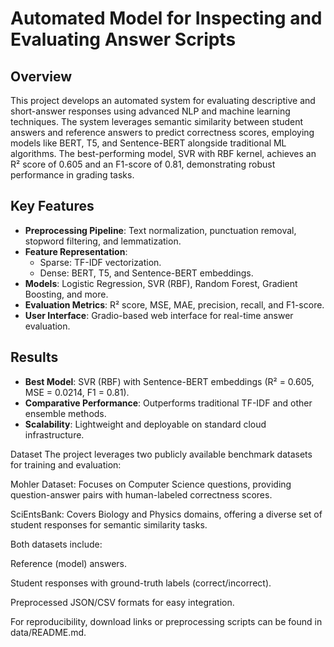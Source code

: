 # Automated Model for Inspecting and Evaluating Answer Scripts

## Overview
This project develops an automated system for evaluating descriptive and short-answer responses using advanced NLP and machine learning techniques. The system leverages semantic similarity between student answers and reference answers to predict correctness scores, employing models like BERT, T5, and Sentence-BERT alongside traditional ML algorithms. The best-performing model, SVR with RBF kernel, achieves an R² score of 0.605 and an F1-score of 0.81, demonstrating robust performance in grading tasks.

## Key Features
- **Preprocessing Pipeline**: Text normalization, punctuation removal, stopword filtering, and lemmatization.
- **Feature Representation**:  
  - Sparse: TF-IDF vectorization.  
  - Dense: BERT, T5, and Sentence-BERT embeddings.  
- **Models**: Logistic Regression, SVR (RBF), Random Forest, Gradient Boosting, and more.
- **Evaluation Metrics**: R² score, MSE, MAE, precision, recall, and F1-score.
- **User Interface**: Gradio-based web interface for real-time answer evaluation.

## Results
- **Best Model**: SVR (RBF) with Sentence-BERT embeddings (R² = 0.605, MSE = 0.0214, F1 = 0.81).
- **Comparative Performance**: Outperforms traditional TF-IDF and other ensemble methods.
- **Scalability**: Lightweight and deployable on standard cloud infrastructure.

Dataset
The project leverages two publicly available benchmark datasets for training and evaluation:

Mohler Dataset: Focuses on Computer Science questions, providing question-answer pairs with human-labeled correctness scores.

SciEntsBank: Covers Biology and Physics domains, offering a diverse set of student responses for semantic similarity tasks.

Both datasets include:

Reference (model) answers.

Student responses with ground-truth labels (correct/incorrect).

Preprocessed JSON/CSV formats for easy integration.

For reproducibility, download links or preprocessing scripts can be found in data/README.md.



   
